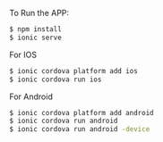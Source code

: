 To Run the APP:
```bash
$ npm install
$ ionic serve
```


For IOS
```bash
$ ionic cordova platform add ios
$ ionic cordova run ios
```

For Android
```bash
$ ionic cordova platform add android
$ ionic cordova run android
$ ionic cordova run android -device
```


